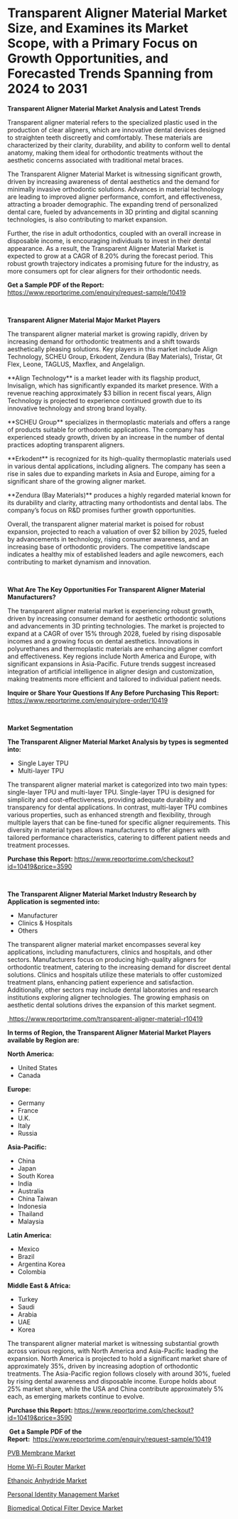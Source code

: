 <p><h1>Transparent Aligner Material Market Size, and Examines its Market Scope, with a Primary Focus on Growth Opportunities, and Forecasted Trends Spanning from 2024 to 2031</h1></p><p><strong>Transparent Aligner Material Market Analysis and Latest Trends</strong></p>
<p><p>Transparent aligner material refers to the specialized plastic used in the production of clear aligners, which are innovative dental devices designed to straighten teeth discreetly and comfortably. These materials are characterized by their clarity, durability, and ability to conform well to dental anatomy, making them ideal for orthodontic treatments without the aesthetic concerns associated with traditional metal braces.</p><p>The Transparent Aligner Material Market is witnessing significant growth, driven by increasing awareness of dental aesthetics and the demand for minimally invasive orthodontic solutions. Advances in material technology are leading to improved aligner performance, comfort, and effectiveness, attracting a broader demographic. The expanding trend of personalized dental care, fueled by advancements in 3D printing and digital scanning technologies, is also contributing to market expansion.</p><p>Further, the rise in adult orthodontics, coupled with an overall increase in disposable income, is encouraging individuals to invest in their dental appearance. As a result, the Transparent Aligner Material Market is expected to grow at a CAGR of 8.20% during the forecast period. This robust growth trajectory indicates a promising future for the industry, as more consumers opt for clear aligners for their orthodontic needs.</p></p>
<p><strong>Get a Sample PDF of the Report:&nbsp;</strong> <a href="https://www.reportprime.com/enquiry/request-sample/10419">https://www.reportprime.com/enquiry/request-sample/10419</a></p>
<p>&nbsp;</p>
<p><strong>Transparent Aligner Material Major Market Players</strong></p>
<p><p>The transparent aligner material market is growing rapidly, driven by increasing demand for orthodontic treatments and a shift towards aesthetically pleasing solutions. Key players in this market include Align Technology, SCHEU Group, Erkodent, Zendura (Bay Materials), Tristar, Gt Flex, Leone, TAGLUS, Maxflex, and Angelalign.</p><p>**Align Technology** is a market leader with its flagship product, Invisalign, which has significantly expanded its market presence. With a revenue reaching approximately $3 billion in recent fiscal years, Align Technology is projected to experience continued growth due to its innovative technology and strong brand loyalty.</p><p>**SCHEU Group** specializes in thermoplastic materials and offers a range of products suitable for orthodontic applications. The company has experienced steady growth, driven by an increase in the number of dental practices adopting transparent aligners. </p><p>**Erkodent** is recognized for its high-quality thermoplastic materials used in various dental applications, including aligners. The company has seen a rise in sales due to expanding markets in Asia and Europe, aiming for a significant share of the growing aligner market.</p><p>**Zendura (Bay Materials)** produces a highly regarded material known for its durability and clarity, attracting many orthodontists and dental labs. The company’s focus on R&D promises further growth opportunities.</p><p>Overall, the transparent aligner material market is poised for robust expansion, projected to reach a valuation of over $2 billion by 2025, fueled by advancements in technology, rising consumer awareness, and an increasing base of orthodontic providers. The competitive landscape indicates a healthy mix of established leaders and agile newcomers, each contributing to market dynamism and innovation.</p></p>
<p>&nbsp;</p>
<p><strong>What Are The Key Opportunities For Transparent Aligner Material Manufacturers?</strong></p>
<p><p>The transparent aligner material market is experiencing robust growth, driven by increasing consumer demand for aesthetic orthodontic solutions and advancements in 3D printing technologies. The market is projected to expand at a CAGR of over 15% through 2028, fueled by rising disposable incomes and a growing focus on dental aesthetics. Innovations in polyurethanes and thermoplastic materials are enhancing aligner comfort and effectiveness. Key regions include North America and Europe, with significant expansions in Asia-Pacific. Future trends suggest increased integration of artificial intelligence in aligner design and customization, making treatments more efficient and tailored to individual patient needs.</p></p>
<p><strong>Inquire or Share Your Questions If Any Before Purchasing This Report:</strong> <a href="https://www.reportprime.com/enquiry/pre-order/10419">https://www.reportprime.com/enquiry/pre-order/10419</a></p>
<p>&nbsp;</p>
<p><strong>Market Segmentation</strong></p>
<p><strong>The Transparent Aligner Material Market Analysis by types is segmented into:</strong></p>
<p><ul><li>Single Layer TPU</li><li>Multi-layer TPU</li></ul></p>
<p><p>The transparent aligner material market is categorized into two main types: single-layer TPU and multi-layer TPU. Single-layer TPU is designed for simplicity and cost-effectiveness, providing adequate durability and transparency for dental applications. In contrast, multi-layer TPU combines various properties, such as enhanced strength and flexibility, through multiple layers that can be fine-tuned for specific aligner requirements. This diversity in material types allows manufacturers to offer aligners with tailored performance characteristics, catering to different patient needs and treatment processes.</p></p>
<p><strong>Purchase this Report:&nbsp;</strong><a href="https://www.reportprime.com/checkout?id=10419&price=3590">https://www.reportprime.com/checkout?id=10419&price=3590</a></p>
<p>&nbsp;</p>
<p><strong>The Transparent Aligner Material Market Industry Research by Application is segmented into:</strong></p>
<p><ul><li>Manufacturer</li><li>Clinics & Hospitals</li><li>Others</li></ul></p>
<p><p>The transparent aligner material market encompasses several key applications, including manufacturers, clinics and hospitals, and other sectors. Manufacturers focus on producing high-quality aligners for orthodontic treatment, catering to the increasing demand for discreet dental solutions. Clinics and hospitals utilize these materials to offer customized treatment plans, enhancing patient experience and satisfaction. Additionally, other sectors may include dental laboratories and research institutions exploring aligner technologies. The growing emphasis on aesthetic dental solutions drives the expansion of this market segment.</p></p>
<p><a href="https://www.reportprime.com/transparent-aligner-material-r10419">&nbsp;https://www.reportprime.com/transparent-aligner-material-r10419</a></p>
<p><strong>In terms of Region, the Transparent Aligner Material Market Players available by Region are:</strong></p>
<p>
    <p> <strong> North America: </strong>
        <ul>
            <li>United States</li>
            <li>Canada</li>
        </ul>
        </p> 
    <p> <strong> Europe: </strong>
        <ul>
            <li>Germany</li>
            <li>France</li>
            <li>U.K.</li>
            <li>Italy</li>
            <li>Russia</li>
        </ul>
        </p> 
    <p> <strong> Asia-Pacific: </strong>
        <ul>
            <li>China</li>
            <li>Japan</li>
            <li>South Korea</li>
            <li>India</li>
            <li>Australia</li>
            <li>China Taiwan</li>
            <li>Indonesia</li>
            <li>Thailand</li>
            <li>Malaysia</li>
        </ul>
        </p> 
    <p> <strong> Latin America: </strong>
        <ul>
            <li>Mexico</li>
            <li>Brazil</li>
            <li>Argentina Korea</li>
            <li>Colombia</li>
        </ul>
        </p> 
    <p> <strong> Middle East & Africa: </strong>
        <ul>
            <li>Turkey</li>
            <li>Saudi</li>
            <li>Arabia</li>
            <li>UAE</li>
            <li>Korea</li>
        </ul>
    </p>
    </p>
<p><p>The transparent aligner material market is witnessing substantial growth across various regions, with North America and Asia-Pacific leading the expansion. North America is projected to hold a significant market share of approximately 35%, driven by increasing adoption of orthodontic treatments. The Asia-Pacific region follows closely with around 30%, fueled by rising dental awareness and disposable income. Europe holds about 25% market share, while the USA and China contribute approximately 5% each, as emerging markets continue to evolve.</p></p>
<p><strong>Purchase this Report: </strong><a href="https://www.reportprime.com/checkout?id=10419&price=3590">https://www.reportprime.com/checkout?id=10419&price=3590</a></p>
<p>&nbsp;<strong>Get a Sample PDF of the Report:&nbsp;&nbsp;</strong><a href="https://www.reportprime.com/enquiry/request-sample/10419">https://www.reportprime.com/enquiry/request-sample/10419</a></p>
<p><strong></strong></p>
<p><p><a href="https://issuu.com/reportprime-2/docs/pvb-membrane-market-size-2030.pptx_49b90ab30b54d4">PVB Membrane Market</a></p><p><a href="https://medium.com/@stevenlane654/the-home-wi-fi-router-market-has-experienced-impressive-growth-in-recent-years-expanding-its-b3829a634864">Home Wi-Fi Router Market</a></p><p><a href="https://issuu.com/reportprime-2/docs/ethanoic-anhydride-market-size-2030_277df35f9ce67d">Ethanoic Anhydride Market</a></p><p><a href="https://www.linkedin.com/pulse/personal-identity-management-market-size-share-growth-analysis-sljff?trackingId=3RbZ9VnQS2iBkW4jLSw%2FlQ%3D%3D">Personal Identity Management Market</a></p><p><a href="https://github.com/MaryNelson695/Market-Research-Report-List-1/blob/main/biomedical-optical-filter-device-market.md">Biomedical Optical Filter Device Market</a></p></p>